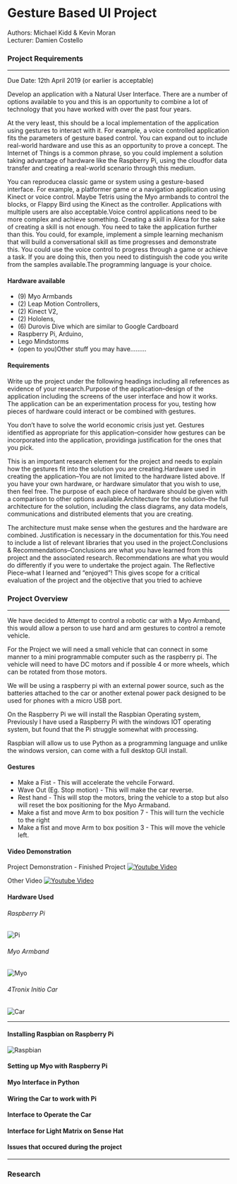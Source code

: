 # Gesture Based UI Project

<p>Authors: Michael Kidd & Kevin Moran<br>
Lecturer: Damien Costello</p>

### Project Requirements
<hr/>

Due Date: 12th April 2019 (or earlier is acceptable)

Develop an application with a Natural User Interface.  There are a number of options available to you and this is an opportunity to combine a lot of technology that you have worked with over the past four years.

At the very least, this should be a local implementation of the application using gestures to interact with it.  For example, a voice controlled application fits the parameters of gesture based control. You can expand out to include real-world hardware and use this as an opportunity to prove a concept.  The Internet of Things is a common phrase, so you could implement a solution taking advantage of hardware like the Raspberry Pi, using the cloudfor data transfer and creating a real-world scenario through this medium.

  You can reproducea classic game or system using a gesture-based interface.  For example, a platformer game or a navigation application using Kinect or voice control.  Maybe Tetris using the Myo armbands to control the blocks, or Flappy Bird using the Kinect as the controller.  Applications with multiple users are also acceptable.Voice control applications need to be more complex and achieve something.  Creating a skill in Alexa for the sake of creating a skill is not enough.  You need to take the application further than this.  You could, for example, implement a simple learning mechanism that will build a conversational skill as time progresses and demonstrate this.  You could use the voice control to progress through a game or achieve a task.  If you are doing this, then you need to distinguish the code you write from the samples available.The programming language is your choice.

#### Hardware available

  * (9) Myo Armbands
  * (2) Leap Motion Controllers,
  * (2) Kinect V2,
  * (2) Hololens,
  * (6) Durovis Dive which are similar to Google Cardboard
  * Raspberry Pi, Arduino,
  * Lego Mindstorms
  * (open to you)Other stuff you may have.........

#### Requirements
Write up the project under the following headings including all references as evidence of your research.Purpose of the application–design of the application including the screens of the user interface and how it works.  The application can be an experimentation process for you, testing how pieces of hardware could interact or be combined with gestures.  

You don’t have to solve the world economic crisis just yet.  Gestures identified as appropriate for this application–consider how gestures can be incorporated into the application, providinga justification for the ones that you pick.

 This is an important research element for the project and needs to explain how the gestures fit into the solution you are creating.Hardware used in creating the application–You are not limited to the hardware listed above.  If you have your own hardware, or hardware simulator that you wish to use, then feel free.  The purpose of each piece of hardware should be given with a comparison to other options available.Architecture for the solution–the full architecture for the solution, including the class diagrams, any data models, communications and distributed elements that you are creating.

 The architecture must make sense when the gestures and the hardware are combined. Justification is necessary in the documentation for this.You need to include a list of relevant libraries that you used in the project.Conclusions & Recommendations–Conclusions are what you have learned from this project and the associated research.  Recommendations are what you would do differently if you were to undertake the project again.  The Reflective Piece–what I learned and “enjoyed”! This gives scope for a critical evaluation of the project and the objective that you tried to achieve

### Project Overview
<hr/>

We have decided to Attempt to control a robotic car with a Myo Armband, this would allow a person to use hard and arm gestures to control a remote vehicle.

For the Project we will need a small vehicle that can connect in some manner to a mini programmable computer such as the raspberry pi.
The vehicle will need to have DC motors and if possible 4 or more wheels, which can be rotated from those motors.

We will be using a raspberry pi with an external power source, such as the batteries attached to the car or another extenal power pack designed to be used for phones with a micro USB port.

On the Raspberry Pi we will install the Raspbian Operating system, Previously I have used a Raspberry Pi with the windows IOT operating system, but found that the Pi struggle somewhat with processing.

Raspbian will allow us to use Python as a programming language and unlike the windows version, can come with a full desktop GUI install.

#### Gestures
* Make a Fist - This will accelerate the vehcile Forward.
* Wave Out (Eg. Stop motion) - This will make the car reverse.
* Rest hand - This will stop the motors, bring the vehicle to a stop but also will reset the box positioning for the Myo Armaband.
* Make a fist and move Arm to box position 7 - This will turn the vechicle to the right
* Make a fist and move Arm to box position 3 - This will move the vehicle left.  

#### Video Demonstration

Project Demonstration - Finished Project
[![Youtube Video](https://static-news.moneycontrol.com/static-mcnews/2018/09/youtube-770x433.jpg)](http://example.net/)

Other Video
[![Youtube Video](https://static-news.moneycontrol.com/static-mcnews/2018/09/youtube-770x433.jpg)](http://example.net/)

#### Hardware Used

###### Raspberry Pi
![Pi](https://images-na.ssl-images-amazon.com/images/I/91zSu44%2B34L._SX466_.jpg "Raspberry Pi")

###### Myo Armband
![Myo](https://images.techhive.com/images/article/2015/06/thalmic-labs-myo-armband-100590953-primary.idge.jpg "Myo Armband")

###### 4Tronix Initio Car
![Car](https://cdn.shopify.com/s/files/1/0271/0223/products/initio_03b_1024x1024.jpg?v=1502448974 "Initio Car")

<hr/>

#### Installing Raspbian on Raspberry Pi
![Raspbian](https://encrypted-tbn0.gstatic.com/images?q=tbn:ANd9GcTJKvaSQWW0ItMDx4x1n0Z-0aVbKYBJDhNRvLQCElLF4ZHV__Vjlw "Raspbian")

#### Setting up Myo with Raspberry Pi

#### Myo Interface in Python

#### Wiring the Car to work with Pi

#### Interface to Operate the Car

#### Interface for Light Matrix on Sense Hat

#### Issues that occured during the project
<hr/>

### Research
